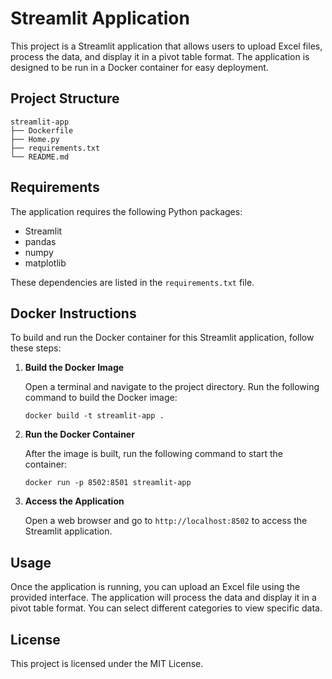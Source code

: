 # Streamlit Application

This project is a Streamlit application that allows users to upload Excel files, process the data, and display it in a pivot table format. The application is designed to be run in a Docker container for easy deployment.

## Project Structure

```
streamlit-app
├── Dockerfile
├── Home.py
├── requirements.txt
└── README.md
```

## Requirements

The application requires the following Python packages:

- Streamlit
- pandas
- numpy
- matplotlib

These dependencies are listed in the `requirements.txt` file.

## Docker Instructions

To build and run the Docker container for this Streamlit application, follow these steps:

1. **Build the Docker Image**

   Open a terminal and navigate to the project directory. Run the following command to build the Docker image:

   ```
   docker build -t streamlit-app .
   ```

2. **Run the Docker Container**

   After the image is built, run the following command to start the container:

   ```
   docker run -p 8502:8501 streamlit-app
   ```

3. **Access the Application**

   Open a web browser and go to `http://localhost:8502` to access the Streamlit application.

## Usage

Once the application is running, you can upload an Excel file using the provided interface. The application will process the data and display it in a pivot table format. You can select different categories to view specific data.

## License

This project is licensed under the MIT License.